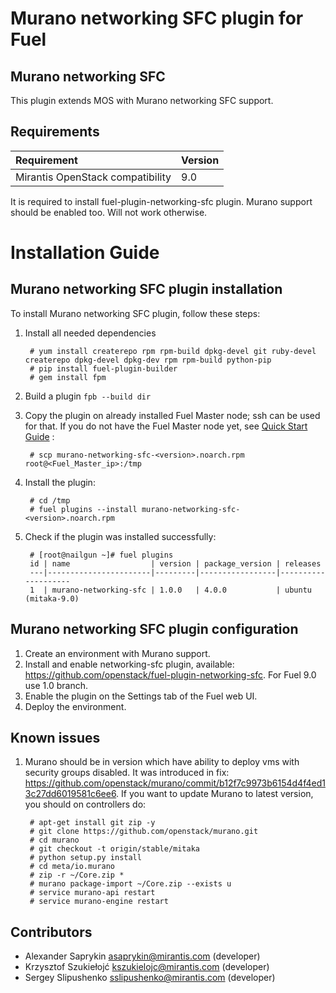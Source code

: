 Murano networking SFC plugin for Fuel
=======================

Murano networking SFC
--------------

This plugin extends MOS with Murano networking SFC support.

Requirements
------------

| Requirement                      | Version |
|:---------------------------------|:--------|
| Mirantis OpenStack compatibility | 9.0     |

It is required to install fuel-plugin-networking-sfc plugin. Murano support should be enabled too.
Will not work otherwise.

Installation Guide
==================

Murano networking SFC plugin installation
---------------------------

To install Murano networking SFC plugin, follow these steps:

1. Install all needed dependencies

        # yum install createrepo rpm rpm-build dpkg-devel git ruby-devel createrepo dpkg-devel dpkg-dev rpm rpm-build python-pip
        # pip install fuel-plugin-builder
        # gem install fpm

2. Build a plugin `fpb --build dir`

3. Copy the plugin on already installed Fuel Master node; ssh can be used for
    that. If you do not have the Fuel Master node yet, see
    [Quick Start Guide](https://software.mirantis.com/quick-start/) :

        # scp murano-networking-sfc-<version>.noarch.rpm root@<Fuel_Master_ip>:/tmp

4. Install the plugin:

        # cd /tmp
        # fuel plugins --install murano-networking-sfc-<version>.noarch.rpm

5. Check if the plugin was installed successfully:

        # [root@nailgun ~]# fuel plugins
        id | name                  | version | package_version | releases
        ---|-----------------------|---------|-----------------|--------------------
        1  | murano-networking-sfc | 1.0.0   | 4.0.0           | ubuntu (mitaka-9.0)

Murano networking SFC plugin configuration
----------------------------

1. Create an environment with Murano support.
2. Install and enable networking-sfc plugin, available: https://github.com/openstack/fuel-plugin-networking-sfc. For Fuel 9.0 use 1.0 branch.
3. Enable the plugin on the Settings tab of the Fuel web UI.
4. Deploy the environment.

Known issues
------------

1. Murano should be in version which have ability to deploy vms with security groups disabled. It was introduced in fix: https://github.com/openstack/murano/commit/b12f7c9973b6154d4f4ed13c27dd6019581c6ee6. If you want to update Murano to latest version, you should on controllers do:

        # apt-get install git zip -y
        # git clone https://github.com/openstack/murano.git
        # cd murano
        # git checkout -t origin/stable/mitaka
        # python setup.py install
        # cd meta/io.murano
        # zip -r ~/Core.zip *
        # murano package-import ~/Core.zip --exists u
        # service murano-api restart
        # service murano-engine restart

Contributors
------------

 * Alexander Saprykin <asaprykin@mirantis.com> (developer)
 * Krzysztof Szukiełojć <kszukielojc@mirantis.com> (developer)
 * Sergey Slipushenko <sslipushenko@mirantis.com> (developer)
